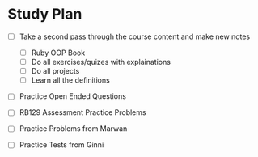 # Study Plan
- [ ] Take a second pass through the course content and make new notes
  - [ ] Ruby OOP Book
  - [ ] Do all exercises/quizes with explainations
  - [ ] Do all projects
  - [ ] Learn all the definitions
- [ ] Practice Open Ended Questions
- [ ] RB129 Assessment Practice Problems
- [ ] Practice Problems from Marwan
- [ ] Practice Tests from Ginni

